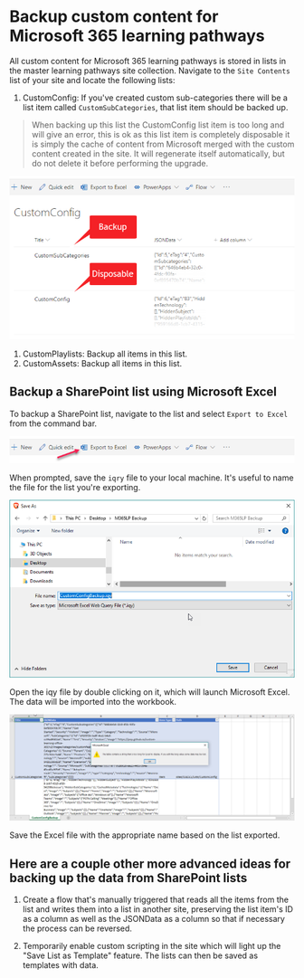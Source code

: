 # Backup custom content for Microsoft 365 learning pathways

All custom content for Microsoft 365 learning pathways is stored in lists in the master learning pathways site collection. Navigate to the `Site Contents` list of your site and locate the following lists:

1. CustomConfig: If you've created custom sub-categories there will be a list item called `CustomSubCategories`, that list item should be backed up.

>When backing up this list the CustomConfig list item is too long and will give an error, this is ok as this list item is completely disposable it is simply the cache of content from Microsoft merged with the custom content created in the site. It will regenerate itself automatically, but do not delete it before performing the upgrade.

![CustomConfig list Screenshot](../images/CustomConfigBackup.png)

1. CustomPlaylists: Backup all items in this list.
1. CustomAssets: Backup all items in this list.

## Backup a SharePoint list using Microsoft Excel

To backup a SharePoint list, navigate to the list and select `Export to Excel` from the command bar.

![Export to Excel Command Bar Screenshot](../images/ExportCommandBar.png)

When prompted, save the `iqry` file to your local machine. It's useful to name the file for the list you're exporting.

![Export Dialog Screenshot](../images/BackupDialog.png)

Open the iqy file by double clicking on it, which will launch Microsoft Excel.
The data will be imported into the workbook.

![Excel Backup Screenshot](../images/BackupInExcel.png)

Save the Excel file with the appropriate name based on the list exported.

## Here are a couple other more advanced ideas for backing up the data from SharePoint lists

1. Create a flow that's manually triggered that reads all the items from the list and writes them into a list in another site, preserving the list item's ID as a column as well as the JSONData as a column so that if necessary the process can be reversed.

1. Temporarily enable custom scripting in the site which will light up the "Save List as Template" feature. The lists can then be saved as templates with data.
